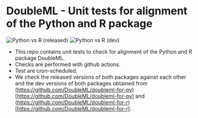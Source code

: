# DoubleML - Unit tests for alignment of the Python and R package

![Python vs R (released)](https://github.com/DoubleML/doubleml-py-vs-r/workflows/Python%20vs%20R%20(released)/badge.svg)
![Python vs R (dev)](https://github.com/DoubleML/doubleml-py-vs-r/workflows/Python%20vs%20R%20(dev)/badge.svg)

- This repo contains unit tests to check for alignment of the Python and R package DoubleML.
- Checks are performed with github actions.
- Test are cron-scheduled.
- We check the released versions of both packages against each other and the dev versions of both packages obtained from (https://github.com/DoubleML/doubleml-for-py)[https://github.com/DoubleML/doubleml-for-py] and (https://github.com/DoubleML/doubleml-for-r)[https://github.com/DoubleML/doubleml-for-r].

